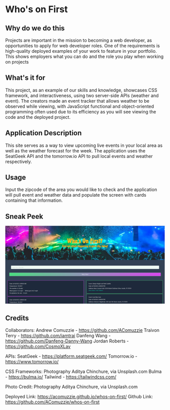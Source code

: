 # Who's on First

## Why do we do this
Projects are important in the mission to becoming a web developer, as opportunities to apply for web developer roles. One of the requirements is high-quality deployed examples of your work to feature in your portfolio. This shows employers what you can do and the role you play when working on projects

## What's it for

This project, as an example of our skills and knowledge, showcases CSS framework, and interactiveness, using two server-side APIs (weather and event). The creators made an event tracker that allows weather to be observed while viewing, with JavaScript functional and object-oriented programming often used due to its efficiency as you will see viewing the code and the deployed project.


## Application Description
This site serves as a way to view upcoming live events in your local area as well as the weather forecast for the week. The application uses the SeatGeek API and the tomorrow.io API to pull local events and weather respectively. 

## Usage
Input the zipcode of the area you would like to check and the application will pull event and weather data and populate the screen with cards containing that information.


## Sneak Peek
![Screenshot of Who's on First Site](./assets/images/website-screenshot.png)



## Credits
Collaborators:
Andrew Comuzzie - https://github.com/AComuzzie
Traivon Terry - https://github.com/iamtrai
Danfeng Wang - https://github.com/Danfeng-Danny-Wang
Jordan Roberts - https://github.com/CosmoXLav

APIs:
SeatGeek - https://platform.seatgeek.com/
Tomorrow.io - https://www.tomorrow.io/

CSS Frameworks:
Photography Aditya Chinchure, via Unsplash.com
Bulma - https://bulma.io/
Tailwind - https://tailwindcss.com/

Photo Credit: 
Photography Aditya Chinchure, via Unsplash.com

Deployed Link: https://acomuzzie.github.io/whos-on-first/
Github Link: https://github.com/AComuzzie/whos-on-first
